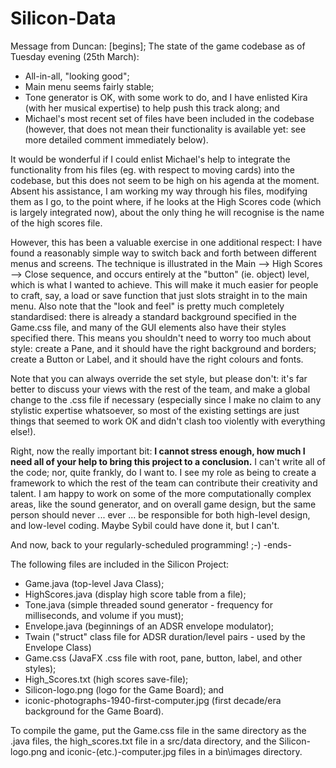 # Silicon-Data

Message from Duncan:
[begins];
The state of the game codebase as of Tuesday evening (25th March):
+ All-in-all, "looking good";
+ Main menu seems fairly stable;
+ Tone generator is OK, with some work to do, and I have enlisted Kira (with her musical expertise) to help push this track along; and
+ Michael's most recent set of files have been included in the codebase (however, that does not mean their functionality is available yet: see more detailed comment immediately below).

It would be wonderful if I could enlist Michael's help to integrate the functionality from his files (eg. with respect to moving cards) into the codebase, but this does not seem to be high on his agenda at the moment. Absent his assistance, I am working my way through his files, modifying them as I go, to the point where, if he looks at the High Scores code (which is largely integrated now), about the only thing he will recognise is the name of the high scores file.

However, this has been a valuable exercise in one additional respect: I have found a reasonably simple way to switch back and forth between different menus and screens.  The technique is illustrated in the Main --> High Scores --> Close sequence, and occurs entirely at the "button" (ie. object) level, which is what I wanted to achieve.  This will make it much easier for people to craft, say, a load or save function that just slots straight in to the main menu.  Also note that the "look and feel" is pretty much completely standardised: there is already a standard background specified in the Game.css file, and many of the GUI elements also have their styles specified there.  This means you shouldn't need to worry too much about style: create a Pane, and it should have the right background and borders; create a Button or Label, and it should have the right colours and fonts.

Note that you can always override the set style, but please don't: it's far better to discuss your views with the rest of the team, and make a global change to the .css file if necessary (especially since I make no claim to any stylistic expertise whatsoever, so most of the existing settings are just things that seemed to work OK and didn't clash too violently with everything else!).

Right, now the really important bit:  __I cannot stress enough, how much I need all of your help to bring this project to a conclusion.__  I can't write all of the code; nor, quite frankly, do I want to.  I see my role as being to create a framework to which the rest of the team can contribute their creativity and talent.  I am happy to work on some of the more computationally complex areas, like the sound generator, and on overall game design, but the same person should never ... ever ... be responsible for both high-level design, and low-level coding.  Maybe Sybil could have done it, but I can't.

And now, back to your regularly-scheduled programming!  ;-)
-ends-

The following files are included in the Silicon Project:
+ Game.java (top-level Java Class);
+ HighScores.java (display high score table from a file);
+ Tone.java (simple threaded sound generator - frequency for milliseconds, and volume if you must);
+ Envelope.java (beginnings of an ADSR envelope modulator);
+ Twain ("struct" class file for ADSR duration/level pairs - used by the Envelope Class)
+ Game.css (JavaFX .css file with root, pane, button, label, and other styles);
+ High_Scores.txt (high scores save-file);
+ Silicon-logo.png (logo for the Game Board); and
+ iconic-photographs-1940-first-computer.jpg (first decade/era background for the Game Board).

To compile the game, put the Game.css file in the same directory as the .java files, the high_scores.txt file in a src/data directory, and the Silicon-logo.png and iconic-(etc.)-computer.jpg files in a bin\images directory.
